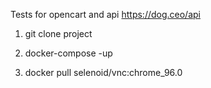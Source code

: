 Tests for  opencart and api https://dog.ceo/api

1. git clone project

2. docker-compose -up

3. docker pull selenoid/vnc:chrome_96.0